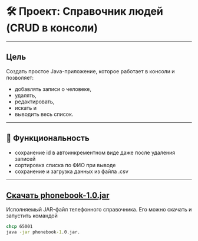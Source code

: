 # 🛠 Проект: Справочник людей (CRUD в консоли)
--------
## Цель
Создать простое Java-приложение, которое работает в консоли и позволяет:
- добавлять записи о человеке,
- удалять,
- редактировать,
- искать и
- выводить весь список.

--------------------
## 📘 Функциональность
+ сохранение id в автоинкрементном виде даже после удаления записей
+ сортировка списка по ФИО при выводе
+ сохранение и загрузка данных из файла .csv
--------------------
## [Скачать phonebook-1.0.jar](https://github.com/ImanBurluk/people_guide/releases/download/v1.0/phonebook-1.0.jar)
Исполняемый JAR-файл телефонного справочника. 
Его можно скачать и запустить командой 
```cmd
chcp 65001
java -jar phonebook-1.0.jar.
```

